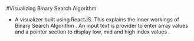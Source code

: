 #Visualizing Binary Search Algorithm 

- A visualizer built using ReactJS. This explains the inner workings of Binary Search Algorithm . An input text is provider to enter
array values and a pointer section to display low, mid and high index values . 
